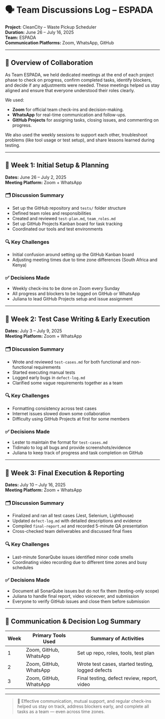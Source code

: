 # 🗣️ Team Discussions Log – ESPADA

**Project:** CleanCity – Waste Pickup Scheduler  
**Duration:** June 26 – July 16, 2025  
**Team:** ESPADA  
**Communication Platforms:** Zoom, WhatsApp, GitHub

---

## 🌟 Overview of Collaboration

As Team ESPADA, we held dedicated meetings at the end of each project phase to check on progress, confirm completed tasks, identify blockers, and decide if any adjustments were needed. These meetings helped us stay aligned and ensure that everyone understood their roles clearly.

We used:

- **Zoom** for official team check-ins and decision-making.
- **WhatsApp** for real-time communication and follow-ups.
- **GitHub Projects** for assigning tasks, closing issues, and commenting on progress.

We also used the weekly sessions to support each other, troubleshoot problems (like tool usage or test setup), and share lessons learned during testing.

---

## 📅 Week 1: Initial Setup & Planning

**Dates:** June 26 – July 2, 2025  
**Meeting Platform:** Zoom + WhatsApp

### 🗂️ Discussion Summary

- Set up the GitHub repository and `tests/` folder structure
- Defined team roles and responsibilities
- Created and reviewed `test-plan.md`, `team_roles.md`
- Set up GitHub Projects Kanban board for task tracking
- Coordinated our tools and test environments

### 🔍 Key Challenges

- Initial confusion around setting up the GitHub Kanban board
- Adjusting meeting times due to time zone differences (South Africa and Kenya)

### ✅ Decisions Made

- Weekly check-ins to be done on Zoom every Sunday
- All progress and blockers to be logged on GitHub or WhatsApp
- Juliana to lead GitHub Projects setup and issue assignment

---

## 📅 Week 2: Test Case Writing & Early Execution

**Dates:** July 3 – July 9, 2025  
**Meeting Platform:** Zoom + WhatsApp

### 🗂️ Discussion Summary

- Wrote and reviewed `test-cases.md` for both functional and non-functional requirements
- Started executing manual tests
- Logged early bugs in `defect-log.md`
- Clarified some vague requirements together as a team

### 🔍 Key Challenges

- Formatting consistency across test cases
- Internet issues slowed down some collaboration
- Difficulty using GitHub Projects at first for some members

### ✅ Decisions Made

- Lester to maintain the format for `test-cases.md`
- Tidimalo to log all bugs and provide screenshots/evidence
- Juliana to keep track of progress and task completion on GitHub

---

## 📅 Week 3: Final Execution & Reporting

**Dates:** July 10 – July 16, 2025  
**Meeting Platform:** Zoom + WhatsApp

### 🗂️ Discussion Summary

- Finalized and ran all test cases (Jest, Selenium, Lighthouse)
- Updated `defect-log.md` with detailed descriptions and evidence
- Compiled `final-report.md` and recorded 5-minute QA presentation
- Cross-checked team deliverables and discussed final fixes

### 🔍 Key Challenges

- Last-minute SonarQube issues identified minor code smells
- Coordinating video recording due to different time zones and busy schedules

### ✅ Decisions Made

- Document all SonarQube issues but do not fix them (testing-only scope)
- Juliana to handle final report, video voiceover, and submission
- Everyone to verify GitHub issues and close them before submission

---

## 🧠 Communication & Decision Log Summary

| Week | Primary Tools Used     | Summary of Activities                             |
| ---- | ---------------------- | ------------------------------------------------- |
| 1    | Zoom, GitHub, WhatsApp | Set up repo, roles, tools, test plan              |
| 2    | Zoom, GitHub, WhatsApp | Wrote test cases, started testing, logged defects |
| 3    | Zoom, GitHub, WhatsApp | Final testing, defect review, report, video       |

---

> 💬 Effective communication, mutual support, and regular check-ins helped us stay on track, address blockers early, and complete all tasks as a team — even across time zones.
